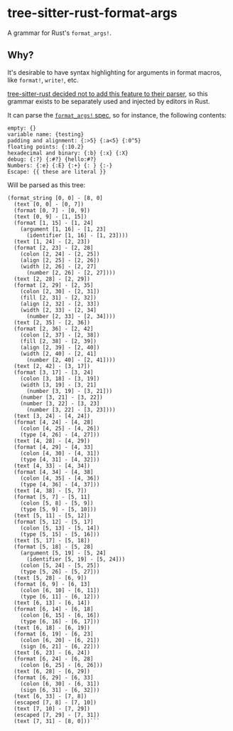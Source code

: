 # tree-sitter-rust-format-args

A grammar for Rust's `format_args!`.

## Why?

It's desirable to have syntax highlighting for arguments in format macros, like `format!`, `write!`, etc.

[tree-sitter-rust decided not to add this feature to their parser](https://github.com/tree-sitter/tree-sitter-rust/pull/164), so this grammar exists to be separately used and injected by editors in Rust.

It can parse the [`format_args!` spec](https://doc.rust-lang.org/std/fmt/index.html#syntax), so for instance, the following contents:

```
empty: {}
variable name: {testing}
padding and alignment: {:>5} {:a<5} {:0^5}
floating points: {:10.2}
hexadecimal and binary: {:b} {:x} {:X}
debug: {:?} {:#?} {hello:#?}
Numbers: {:e} {:E} {:+} {: } {:-}
Escape: {{ these are literal }}
```

Will be parsed as this tree:

````
(format_string [0, 0] - [8, 0]
  (text [0, 0] - [0, 7])
  (format [0, 7] - [0, 9])
  (text [0, 9] - [1, 15])
  (format [1, 15] - [1, 24]
    (argument [1, 16] - [1, 23]
      (identifier [1, 16] - [1, 23])))
  (text [1, 24] - [2, 23])
  (format [2, 23] - [2, 28]
    (colon [2, 24] - [2, 25])
    (align [2, 25] - [2, 26])
    (width [2, 26] - [2, 27]
      (number [2, 26] - [2, 27])))
  (text [2, 28] - [2, 29])
  (format [2, 29] - [2, 35]
    (colon [2, 30] - [2, 31])
    (fill [2, 31] - [2, 32])
    (align [2, 32] - [2, 33])
    (width [2, 33] - [2, 34]
      (number [2, 33] - [2, 34])))
  (text [2, 35] - [2, 36])
  (format [2, 36] - [2, 42]
    (colon [2, 37] - [2, 38])
    (fill [2, 38] - [2, 39])
    (align [2, 39] - [2, 40])
    (width [2, 40] - [2, 41]
      (number [2, 40] - [2, 41])))
  (text [2, 42] - [3, 17])
  (format [3, 17] - [3, 24]
    (colon [3, 18] - [3, 19])
    (width [3, 19] - [3, 21]
      (number [3, 19] - [3, 21]))
    (number [3, 21] - [3, 22])
    (number [3, 22] - [3, 23]
      (number [3, 22] - [3, 23])))
  (text [3, 24] - [4, 24])
  (format [4, 24] - [4, 28]
    (colon [4, 25] - [4, 26])
    (type [4, 26] - [4, 27]))
  (text [4, 28] - [4, 29])
  (format [4, 29] - [4, 33]
    (colon [4, 30] - [4, 31])
    (type [4, 31] - [4, 32]))
  (text [4, 33] - [4, 34])
  (format [4, 34] - [4, 38]
    (colon [4, 35] - [4, 36])
    (type [4, 36] - [4, 37]))
  (text [4, 38] - [5, 7])
  (format [5, 7] - [5, 11]
    (colon [5, 8] - [5, 9])
    (type [5, 9] - [5, 10]))
  (text [5, 11] - [5, 12])
  (format [5, 12] - [5, 17]
    (colon [5, 13] - [5, 14])
    (type [5, 15] - [5, 16]))
  (text [5, 17] - [5, 18])
  (format [5, 18] - [5, 28]
    (argument [5, 19] - [5, 24]
      (identifier [5, 19] - [5, 24]))
    (colon [5, 24] - [5, 25])
    (type [5, 26] - [5, 27]))
  (text [5, 28] - [6, 9])
  (format [6, 9] - [6, 13]
    (colon [6, 10] - [6, 11])
    (type [6, 11] - [6, 12]))
  (text [6, 13] - [6, 14])
  (format [6, 14] - [6, 18]
    (colon [6, 15] - [6, 16])
    (type [6, 16] - [6, 17]))
  (text [6, 18] - [6, 19])
  (format [6, 19] - [6, 23]
    (colon [6, 20] - [6, 21])
    (sign [6, 21] - [6, 22]))
  (text [6, 23] - [6, 24])
  (format [6, 24] - [6, 28]
    (colon [6, 25] - [6, 26]))
  (text [6, 28] - [6, 29])
  (format [6, 29] - [6, 33]
    (colon [6, 30] - [6, 31])
    (sign [6, 31] - [6, 32]))
  (text [6, 33] - [7, 8])
  (escaped [7, 8] - [7, 10])
  (text [7, 10] - [7, 29])
  (escaped [7, 29] - [7, 31])
  (text [7, 31] - [8, 0]))```
````
